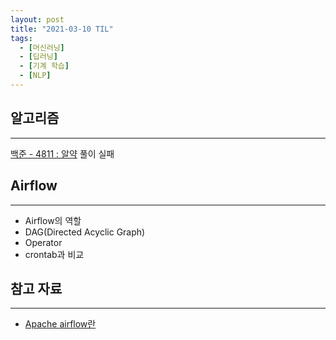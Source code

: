 ```yaml
---
layout: post
title: "2021-03-10 TIL"
tags:
  - [머신러닝]
  - [딥러닝]
  - [기계 학습]
  - [NLP]
---
```


## 알고리즘

---

[백준 - 4811 : 알약](https://www.acmicpc.net/problem/4811) 풀이 실패

## Airflow

---

- Airflow의 역할
- DAG(Directed Acyclic Graph)
- Operator
- crontab과 비교

## 참고 자료

---

- [Apache airflow란](https://berrrrr.github.io/programming/2020/01/12/what-is-apache-airflow/)
